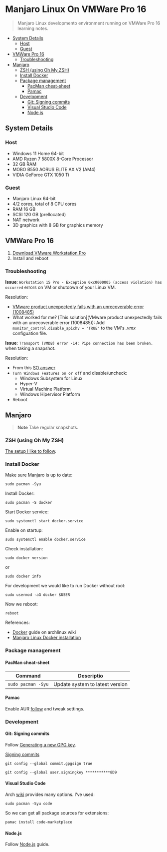 # Manjaro Linux On VMWare Pro 16

> Manjaro Linux developmento environment running on VMWare Pro 16 learning notes.

- [System Details](#system-details)
  - [Host](#host)
  - [Guest](#guest)
- [VMWare Pro 16](#vmware-pro-16)
  - [Troubleshooting](#troubleshooting)
- [Manjaro](#manjaro)
  - [ZSH (using Oh My ZSH)](#zsh-using-oh-my-zsh)
  - [Install Docker](#install-docker)
  - [Package management](#package-management)
    - [PacMan cheat-sheet](#pacman-cheat-sheet)
    - [Pamac](#pamac)
  - [Development](#development)
    - [Git: Signing commits](#git-signing-commits)
    - [Visual Studio Code](#visual-studio-code)
    - [Node.js](#nodejs)

## System Details

### Host

- Windows 11 Home 64-bit
- AMD Ryzen 7 5800X 8-Core Processor
- 32 GB RAM
- MOBO B550 AORUS ELITE AX V2 (AM4)
- VIDIA GeForce GTX 1050 Ti

### Guest

- Manjaro Linux 64-bit
- 4/2 cores, total of 8 CPU cores
- RAM 16 GB
- SCSI 120 GB (prellocated)
- NAT network
- 3D graphics with 8 GB for graphics memory

## VMWare Pro 16

1. [Download VMware Workstation Pro](https://www.vmware.com/uk/products/workstation-pro/workstation-pro-evaluation.html)
2. Install and reboot

### Troubleshooting

**Issue**: `Workstation 15 Pro - Exception 0xc0000005 (access violation) has occurred` errors on VM or shutdown of your Linux VM.

Resolution:

- [VMware product unexpectedly fails with an unrecoverable error (1008485)](https://kb.vmware.com/s/article/1008485)
- What worked for me? [This solution](VMware product unexpectedly fails with an unrecoverable error (1008485)): Add `monitor_control.disable_apichv = "TRUE"` to the VM's _.vmx_ configuation file.

**Issue**: `Transport (VMDB) error -14: Pipe connection has been broken.` when taking a snapshot.

Resolution:

- From this [SO answer](https://stackoverflow.com/a/66975189)
- `Turn Windows Features on or off` and disable/uncheck:
  - Windows Subsystem for Linux
  - Hyper-V
  - Virtual Machine Platform
  - Windows Hipervisor Platform 
- Reboot

## Manjaro

> **Note**
> Take regular snapshots.

### ZSH (using Oh My ZSH)

[The setup I like to follow](https://gist.github.com/yovko/becf16eecd3a1f69a4e320a95689249e).

### Install Docker

Make sure Manjaro is up to date:

```shell
sudo pacman -Syu
```

Install Docker:

```shell
sudo pacman -S docker
```

Start Docker service:

```shell
sudo systemctl start docker.service
```

Enable on startup:

```shell
sudo systemctl enable docker.service
```

Check installation:

```shell
sudo docker version
```

or

```shell
sudo docker info
```

For development we would like to run Docker without root:

```shell
sudo usermod -aG docker $USER
```

Now we reboot:

```shell
reboot
```

References:

- [Docker](https://wiki.archlinux.org/title/docker) guide on archlinux wiki
- [Manjaro Linux Docker installation](https://linuxconfig.org/manjaro-linux-docker-installation)

### Package management

#### PacMan cheat-sheet

| Command | Descriptio |
|---|---|
| `sudo pacman -Syu` | Update system to latest version |

#### Pamac

Enable AUR [follow](https://wiki.manjaro.org/index.php/Pamac) and tweak settings.

### Development

#### Git: Signing commits

Follow [Generating a new GPG key](https://docs.github.com/en/authentication/managing-commit-signature-verification/generating-a-new-gpg-key).

[Signing commits](https://docs.github.com/en/authentication/managing-commit-signature-verification/signing-commits)

```shell
git config --global commit.gpgsign true
```

```shell
git config --global user.signingkey ***********8D9
```

#### Visual Studio Code

Arch [wiki](https://wiki.archlinux.org/title/Visual_Studio_Code#Installation) provides many options. I've used:

```shell
sudo pacman -Syu code
```

So we can get all package sources for extensions:

```shell
pamac install code-marketplace
```

#### Node.js

Follow [Node.js](NODEJS.md) guide.

